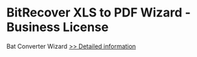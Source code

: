 # BitRecover XLS to PDF Wizard - Business License
Bat Converter Wizard
[>> Detailed information](https://secure.shareit.com/shareit/product.html?productid=300953420&affiliateid=200057808)